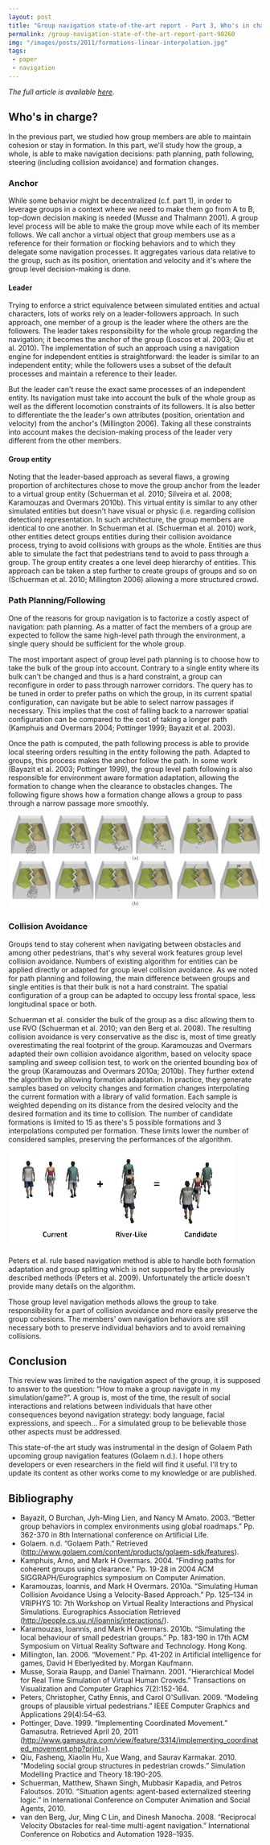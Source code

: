 ```yaml
---
layout: post
title: "Group navigation state-of-the-art report - Part 3, Who's in charge?"
permalink: /group-navigation-state-of-the-art-report-part-90260
img: "/images/posts/2011/formations-linear-interpolation.jpg"
tags:
 - paper
 - navigation
---
```


*The full article is available [here](/pages/group-navigation-state-of-the-art-report.html).*


## Who's in charge? ##

In the previous part, we studied how group members are able to maintain cohesion or stay in formation. In this part, we'll study how the group, a whole, is able to make navigation decisions: path planning, path following, steering (including collision avoidance) and formation changes.

### Anchor ###
While some behavior might be decentralized (c.f. part 1), in order to leverage groups in a context where we need to make them go from A to B, top-down decision making is needed (Musse and Thalmann 2001). A group level process will be able to make the group move while each of its member follows. 
We call anchor a virtual object that group members use as a reference for their formation or flocking behaviors and to which they delegate some navigation processes. It aggregates various data relative to the group, such as its position, orientation and velocity and it's where the group level decision-making is done.

#### Leader ####

Trying to enforce a strict equivalence between simulated entities and actual characters, lots of works rely on a leader-followers approach. In such approach, one member of a group is the leader where the others are the followers. The leader takes responsibility for the whole group regarding the navigation; it becomes the anchor of the group (Loscos et al. 2003; Qiu et al. 2010). 
The implementation of such an approach using a navigation engine for independent entities is straightforward: the leader is similar to an independent entity; while the followers uses a subset of the default processes and maintain a reference to their leader. 

But the leader can't reuse the exact same processes of an independent entity. Its navigation must take into account the bulk of the whole group as well as the different locomotion constraints of its followers. It is also better to differentiate the the leader's own attributes (position, orientation and velocity) from the anchor's (Millington 2006). Taking all these constraints into account makes the decision-making process of the leader very different from the other members.

#### Group entity ####

Noting that the leader-based approach as several flaws, a growing proportion of architectures chose to move the group anchor from the leader to a virtual group entity (Schuerman et al. 2010; Silveira et al. 2008; Karamouzas and Overmars 2010b). This virtual entity is similar to any other simulated entities but doesn't have visual or physic (i.e. regarding collision detection) representation. In such architecture, the group members are identical to one another. 
In Schuerman et al. (Schuerman et al. 2010) work, other entities detect groups entities during their collision avoidance process, trying to avoid collisions with groups as the whole. Entities are thus able to simulate the fact that pedestrians tend to avoid to pass through a group.
The group entity creates a one level deep hierarchy of entities. This approach can be taken a step further to create groups of groups and so on (Schuerman et al. 2010; Millington 2006) allowing a more structured crowd.

### Path Planning/Following ###

One of the reasons for group navigation is to factorize a costly aspect of navigation: path planning. As a matter of fact the members of a group are expected to follow the same high-level path through the environment, a single query should be sufficient for the whole group. 

The most important aspect of group level path planning is to choose how to take the bulk of the group into account.  Contrary to a single entity where its bulk can't be changed and thus is a hard constraint, a group can reconfigure in order to pass through narrower corridors. The query has to be tuned in order to prefer paths on which the group, in its current spatial configuration, can navigate but be able to select narrow passages if necessary. This implies that the cost of falling back to a narrower spatial configuration can be compared to the cost of taking a longer path (Kamphuis and Overmars 2004; Pottinger 1999; Bayazit et al. 2003).

Once the path is computed, the path following process is able to provide local steering orders resulting in the entity following the path. Adapted to groups, this process makes the anchor follow the path. In some work (Bayazit et al. 2003; Pottinger 1999), the group level path following is also responsible for environment aware formation adaptation, allowing the formation to change when the clearance to obstacles changes. The following figure shows how a formation change allows a group to pass through a narrow passage more smoothly.

![Passing through a narrow passage using naive or follow-the-leader approach](/images/posts/2011/narrow-passage.jpg)

### Collision Avoidance ###

Groups tend to stay coherent when navigating between obstacles and among other pedestrians, that's why several work features group level collision avoidance. Numbers of existing algorithm for entities can be applied directly or adapted for group level collision avoidance. As we noted for path planning and following, the main difference between groups and single entities is that their bulk is not a hard constraint. The spatial configuration of a group can be adapted to occupy less frontal space, less longitudinal space or both. 

Schuerman et al. consider the bulk of the group as a disc allowing them to use RVO (Schuerman et al. 2010; van den Berg et al. 2008). The resulting collision avoidance is very conservative as the disc is, most of time greatly overestimating the real footprint of the group. Karamouzas and Overmars adapted their own collision avoidance algorithm, based on velocity space sampling and sweep collision test, to work on the oriented bounding box of the group (Karamouzas and Overmars 2010a; 2010b). They further extend the algorithm by allowing formation adaptation. In practice, they generate samples based on velocity changes and formation changes interpolating the current formation with a library of valid formation. Each sample is weighted depending on its distance from the desired velocity and the desired formation and its time to collision. The number of candidate formations is limited to 15 as there's 5 possible formations and 3 interpolations computed per formation. These limits lower the number of considered samples, preserving the performances of the algorithm.

![Linear interpolation between formations](/images/posts/2011/formations-linear-interpolation.jpg)

Peters et al. rule based navigation method is able to handle both formation adaptation and group splitting which is not supported by the previously described methods (Peters et al. 2009). Unfortunately the article doesn't provide many details on the algorithm.
 
Those group level navigation methods allows the group to take responsibility for a part of collision avoidance and more easily preserve the group cohesions. The members' own navigation behaviors are still necessary both to preserve individual behaviors and to avoid remaining collisions. 


## Conclusion ##

This review was limited to the navigation aspect of the group, it is supposed to answer to the question: &ldquo;How to make a group navigate in my simulation/game?&rdquo;. A group is, most of the time, the result of social interactions and relations between individuals that have other consequences beyond navigation strategy: body language, facial expressions, and speech&hellip; For a simulated group to be believable those other aspects must be addressed. 

This state-of-the art study was instrumental in the design of Golaem Path upcoming group navigation features (Golaem n.d.). I hope others developers or even researchers in the field will find it useful. I'll try to update its content as other works come to my knowledge or are published.

## Bibliography ##
- Bayazit, O Burchan, Jyh-Ming Lien, and Nancy M Amato. 2003. &ldquo;Better group behaviors in complex environments using global roadmaps.&rdquo; Pp. 362-370 in 8th International conference on Artificial Life.
- Golaem. n.d. &ldquo;Golaem Path.&rdquo; Retrieved (<http://www.golaem.com/content/products/golaem-sdk/features>).
- Kamphuis, Arno, and Mark H Overmars. 2004. &ldquo;Finding paths for coherent groups using clearance.&rdquo; Pp. 19-28 in 2004 ACM SIGGRAPH/Eurographics symposium on Computer Animation.
- Karamouzas, Ioannis, and Mark H Overmars. 2010a. &ldquo;Simulating Human Collision Avoidance Using a Velocity-Based Approach.&rdquo; Pp. 125&ndash;134 in VRIPHYS 10: 7th Workshop on Virtual Reality Interactions and Physical Simulations. Eurographics Association Retrieved (<http://people.cs.uu.nl/ioannis/interactions/>).
- Karamouzas, Ioannis, and Mark H Overmars. 2010b. &ldquo;Simulating the local behaviour of small pedestrian groups.&rdquo; Pp. 183-190 in 17th ACM Symposium on Virtual Reality Software and Technology. Hong Kong.
- Millington, Ian. 2006. &ldquo;Movement.&rdquo; Pp. 41-202 in Artificial intelligence for games, David H Eberlyedited by. Morgan Kaufmann.
- Musse, Soraia Raupp, and Daniel Thalmann. 2001. &ldquo;Hierarchical Model for Real Time Simulation of Virtual Human Crowds.&rdquo; Transactions on Visualization and Computer Graphics 7(2):152-164.
- Peters, Christopher, Cathy Ennis, and Carol O'Sullivan. 2009. &ldquo;Modeling groups of plausible virtual pedestrians.&rdquo; IEEE Computer Graphics and Applications 29(4):54&ndash;63. 
- Pottinger, Dave. 1999. &ldquo;Implementing Coordinated Movement.&rdquo; Gamasutra. Retrieved April 20, 2011 (<http://www.gamasutra.com/view/feature/3314/implementing_coordinated_movement.php?print=>).
- Qiu, Fasheng, Xiaolin Hu, Xue Wang, and Saurav Karmakar. 2010. &ldquo;Modeling social group structures in pedestrian crowds.&rdquo; Simulation Modelling Practice and Theory 18:190-205.
- Schuerman, Matthew, Shawn Singh, Mubbasir Kapadia, and Petros Faloutsos. 2010. &ldquo;Situation agents: agent-based externalized steering logic.&rdquo; in International Conference on Computer Animation and Social Agents, 2010.
- van den Berg, Jur, Ming C Lin, and Dinesh Manocha. 2008. &ldquo;Reciprocal Velocity Obstacles for real-time multi-agent navigation.&rdquo; International Conference on Robotics and Automation 1928&ndash;1935.

